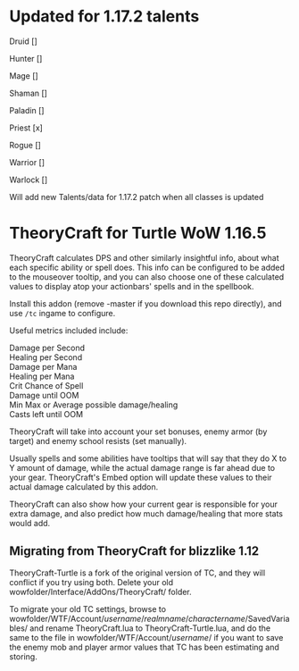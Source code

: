 # Updated for 1.17.2 talents
Druid []

Hunter []

Mage []

Shaman []

Paladin []

Priest [x]

Rogue []

Warrior []

Warlock []

Will add new Talents/data for 1.17.2 patch when all classes is updated

# TheoryCraft for Turtle WoW 1.16.5

TheoryCraft calculates DPS and other similarly insightful info, about what each specific ability or spell does. 
This info can be configured to be added to the mouseover tooltip, 
and you can also choose one of these calculated values to display atop your actionbars' spells and in the spellbook.

Install this addon (remove -master if you download this repo directly), and use `/tc` ingame to configure.

Useful metrics included include:

Damage per Second  
Healing per Second   
Damage per Mana  
Healing per Mana  
Crit Chance of Spell  
Damage until OOM  
Min Max or Average possible damage/healing  
Casts left until OOM  

TheoryCraft will take into account your set bonuses, enemy armor (by target) and enemy school resists (set manually).

Usually spells and some abilities have tooltips that will say that they do X to Y amount of damage, 
while the actual damage range is far ahead due to your gear. 
TheoryCraft's Embed option will update these values to their actual damage calculated by this addon.

TheoryCraft can also show how your current gear is responsible for your extra damage, 
and also predict how much damage/healing that more stats would add.

## Migrating from TheoryCraft for blizzlike 1.12
TheoryCraft-Turtle is a fork of the original version of TC, and they will conflict if you try using both. 
Delete your old wowfolder/Interface/AddOns/TheoryCraft/ folder.

To migrate your old TC settings, browse to wowfolder/WTF/Account/*username*/*realmname*/*charactername*/SavedVariables/ 
and rename TheoryCraft.lua to TheoryCraft-Turtle.lua, and do the same to the file in wowfolder/WTF/Account/*username*/ 
if you want to save the enemy mob and player armor values that TC has been estimating and storing.
